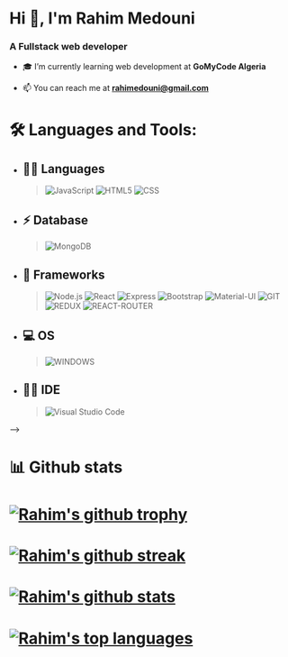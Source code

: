 # Hi 👋, I'm Rahim Medouni

### A Fullstack web developer

- 🎓 I’m currently learning web development at **GoMyCode Algeria**

- 📫 You can reach me at **rahimedouni@gmail.com**

# 🛠 Languages and Tools:

- ## 👩‍💻 Languages
  > ![JavaScript](https://img.shields.io/badge/-JavaScript-333333?style=flat&logo=javascript) ![HTML5](https://img.shields.io/badge/-HTML5-333333?style=flat&logo=HTML5) ![CSS](https://img.shields.io/badge/-CSS-333333?style=flat&logo=CSS3&logoColor=1572B6)
- ## ⚡ Database

  > ![MongoDB](https://img.shields.io/badge/-mongodb-333333?style=flat&logo=MongoDb)

- ## 🚀 Frameworks

  > ![Node.js](https://img.shields.io/badge/-Node.js-333333?style=flat&logo=node.js) ![React](https://img.shields.io/badge/-React-333333?style=flat&logo=react) ![Express](https://img.shields.io/badge/-Express-333333?style=flat&logo=Express) ![Bootstrap](https://img.shields.io/badge/-Bootstrap-333333?style=flat&logo=bootstrap&logoColor=563D7C) ![Material-UI](https://img.shields.io/badge/Material--UI-0081CB?style=flat-the-badge&logo=material-ui&logoColor=white) ![GIT](https://img.shields.io/badge/Git-F05032?style=flat&logo=git&logoColor=white) ![REDUX](https://img.shields.io/badge/Redux-593D88?style=flat&logo=redux&logoColor=white) ![REACT-ROUTER](https://img.shields.io/badge/React_Router-CA4245?style=flat&logo=react-router&logoColor=white)

- ## 💻 OS
  > ![WINDOWS](https://img.shields.io/badge/Windows-0078D6?style=flat&logo=windows&logoColor=white)
- ## 👩‍💻 IDE

  > ![Visual Studio Code](https://img.shields.io/badge/-Visual%20Studio%20Code-333333?style=flat&logo=visual-studio-code&logoColor=007ACC)

<!-- # 📚 Certifications

<p align="center">
<!-- <img  src="Certifications/Chingu.png" width=60% height=60%>
<img  src="Certifications/Coursera.png" width=60% height=60%>
<img  src="Certifications/React.png" width=60% height=60%> -->
<!-- </p> --> -->

# 📊 Github stats

# [![Rahim's github trophy](https://github-profile-trophy.vercel.app/?username=RahiMedouni&row=1)](https://github.com/RahiMedouni/github-profile-trophy)

# [![Rahim's github streak](https://github-readme-streak-stats.herokuapp.com/?user=RahiMedouni&theme=blue-green)](https://github.com/RahiMedouni/github-readme-streak-stats)

# [![Rahim's github stats](https://github-readme-stats.vercel.app/api?username=RahiMedouni&theme=blue-green)](https://github.com/RahiMeduni/github-readme-stats)

# [![Rahim's top languages](https://github-readme-stats.vercel.app/api/top-langs/?username=RahiMedouni&theme=blue-green)](https://github.com/RahiMedouni/github-readme-stats)
